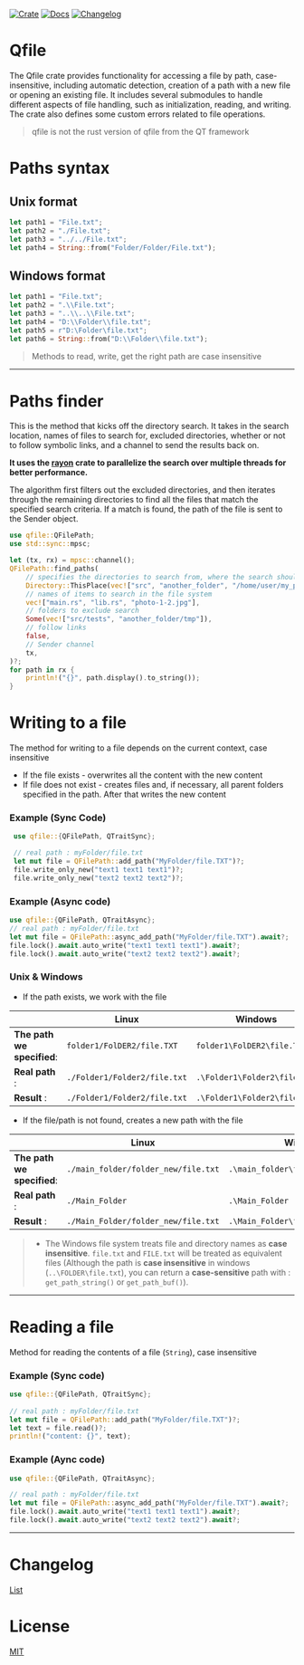 
[![Crate](https://img.shields.io/crates/v/qfile?color=green)](https://crates.io/crates/qfile)
[![Docs](https://img.shields.io/docsrs/qfile)](https://docs.rs/qfile/latest/qfile/)
[![Changelog](https://img.shields.io/badge/changelog-qfile-blue)](https://github.com/m62624/qfile/blob/main/CHANGELOG.md)

# Qfile

The Qfile crate provides functionality for accessing a file by path, case-insensitive, including automatic detection, creation of a path with a new file or opening an existing file. It includes several submodules to handle different aspects of file handling, such as initialization, reading, and writing. The crate also defines some custom errors related to file operations.

> qfile is not the rust version of qfile from the QT framework

# Paths syntax

## Unix format
  
```rust
let path1 = "File.txt";
let path2 = "./File.txt";
let path3 = "../../File.txt";
let path4 = String::from("Folder/Folder/File.txt");
```

## Windows format 
  
```rust
let path1 = "File.txt";
let path2 = ".\\File.txt";
let path3 = "..\\..\\File.txt";
let path4 = "D:\\Folder\\file.txt";
let path5 = r"D:\Folder\file.txt";
let path6 = String::from("D:\\Folder\\file.txt");
```
> Methods to read, write, get the right path are case insensitive

---
# Paths finder
This is the method that kicks off the directory search.
It takes in the search location, names of files to search for, excluded directories, whether or not to follow symbolic links, and a channel to send the results back on.

**It uses the [rayon](https://crates.io/crates/rayon) crate to parallelize the search over multiple threads for better performance.**

The algorithm first filters out the excluded directories, and then iterates through the remaining directories to find all the files that match the specified search criteria. If a match is found, the path of the file is sent to the Sender object.

```rust
use qfile::QFilePath;
use std::sync::mpsc;

let (tx, rx) = mpsc::channel();
QFilePath::find_paths(
    // specifies the directories to search from, where the search should start.
    Directory::ThisPlace(vec!["src", "another_folder", "/home/user/my_project"]),
    // names of items to search in the file system
    vec!["main.rs", "lib.rs", "photo-1-2.jpg"],
    // folders to exclude search
    Some(vec!["src/tests", "another_folder/tmp"]),
    // follow links
    false,
    // Sender channel
    tx,
)?;
for path in rx {
    println!("{}", path.display().to_string());
}
```

# Writing to a file
The method for writing to a file depends on the current context, case insensitive
* If the file exists - overwrites all the content with the new content
* If file does not exist - creates files and, if necessary, all parent folders specified in the path. After that writes the new content

### Example (Sync Code)
```rust
 use qfile::{QFilePath, QTraitSync};

 // real path : myFolder/file.txt
 let mut file = QFilePath::add_path("MyFolder/file.TXT")?;
 file.write_only_new("text1 text1 text1")?;
 file.write_only_new("text2 text2 text2")?;
```

### Example (Async code)
```rust 
use qfile::{QFilePath, QTraitAsync};
// real path : myFolder/file.txt
let mut file = QFilePath::async_add_path("MyFolder/file.TXT").await?;
file.lock().await.auto_write("text1 text1 text1").await?;
file.lock().await.auto_write("text2 text2 text2").await?;
```

### Unix & Windows

 - If the path exists, we work with the file

 |                            | Linux                        | Windows                      |
 | -------------------------- | ---------------------------- | ---------------------------- |
 | **The path we specified**: | `folder1/FolDER2/file.TXT`   | `folder1\FolDER2\file.TXT`   |
 | **Real path** :            | `./Folder1/Folder2/file.txt` | `.\Folder1\Folder2\file.txt` |
 | **Result** :               | `./Folder1/Folder2/file.txt` | `.\Folder1\Folder2\file.txt` |

 - If the file/path is not found, creates a new path with the file

 |                            | Linux                               | Windows                             |
 | -------------------------- | ----------------------------------- | ----------------------------------- |
 | **The path we specified**: | `./main_folder/folder_new/file.txt` | `.\main_folder\folder_new\file.txt` |
 | **Real path** :            | `./Main_Folder`                     | `.\Main_Folder`                     |
 | **Result** :               | `./Main_Folder/folder_new/file.txt` | `.\Main_Folder\folder_new\file.txt` |
 
 > * The Windows file system treats file and directory names as **case insensitive**. `file.txt` and `FILE.txt` will be treated as equivalent files (Although the path is **case insensitive** in windows (`..\FOLDER\file.txt`), you can return a **case-sensitive** path with : `get_path_string()` or `get_path_buf()`).

---
# Reading a file

 Method for reading the contents of a file (`String`), case insensitive

### Example (Sync code)
```rust
use qfile::{QFilePath, QTraitSync};
    
// real path : myFolder/file.txt
let mut file = QFilePath::add_path("MyFolder/file.TXT")?;
let text = file.read()?;
println!("content: {}", text);
```
### Example (Aync code)
```rust
use qfile::{QFilePath, QTraitAsync};

// real path : myFolder/file.txt
let mut file = QFilePath::async_add_path("MyFolder/file.TXT").await?;
file.lock().await.auto_write("text1 text1 text1").await?;
file.lock().await.auto_write("text2 text2 text2").await?;
```

---

 # Changelog
 [List](https://github.com/m62624/qfile/blob/main/CHANGELOG.md)
 # License
 [MIT](https://choosealicense.com/licenses/mit/)
